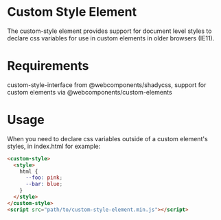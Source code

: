 # Custom Style Element
The custom-style element provides support for document level styles to declare css variables for use in custom elements in older browsers (IE11).

# Requirements
custom-style-interface from @webcomponents/shadycss, support for custom elements via @webcomponents/custom-elements

# Usage
When you need to declare css variables outside of a custom element's styles, in index.html for example:
```html
<custom-style>
  <style>
    html {
      --foo: pink;
      --bar: blue;
    }
  </style>
</custom-style>
<script src="path/to/custom-style-element.min.js"></script>
```
